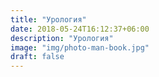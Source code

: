 ```yaml
---
title: "Урология"
date: 2018-05-24T16:12:37+06:00
description: "Урология"
image: "img/photo-man-book.jpg"
draft: false
---
```

